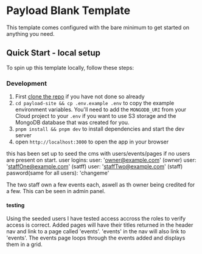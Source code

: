 # Payload Blank Template
This template comes configured with the bare minimum to get started on anything you need.

## Quick Start - local setup
To spin up this template locally, follow these steps:

### Development
1. First [clone the repo](#clone) if you have not done so already
2. `cd payload-site && cp .env.example .env` to copy the example environment variables. You'll need to add the `MONGODB_URI` from your Cloud project to your `.env` if you want to use S3 storage and the MongoDB database that was created for you.
3. `pnpm install && pnpm dev` to install dependencies and start the dev server
4. open `http://localhost:3000` to open the app in your browser

this has been set up to seed the cms with users/events/pages if no users are present on start.
user logins:
user: 'owner@example.com' (owner) 
user: 'staffOne@example.com' (satff)
user: 'staffTwo@example.com' (staff)
pasword(same for all users): 'changeme'

The two staff own a few events each, aswell as th owner being credited for a few. This can be seen in admin panel.

#### testing 
Using the seeded users I have tested access accross the roles to verify access is correct.
Added pages will have their titles returned in the header nav and link to a page called 'events'.
'events' in the nav will also link to 'events'. 
The events page loops through the events added and displays them in a grid.


